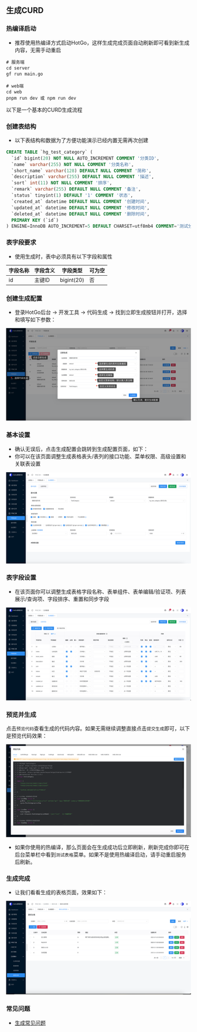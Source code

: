 ## 生成CURD

### 热编译启动
- 推荐使用热编译方式启动HotGo，这样生成完成页面自动刷新即可看到新生成内容，无需手动重启

```shell
# 服务端
cd server 
gf run main.go

# web端
cd web
pnpm run dev 或 npm run dev
```

以下是一个基本的CURD生成流程

### 创建表结构
- 以下表结构和数据为了方便功能演示已经内置无需再次创建

```sql
CREATE TABLE `hg_test_category` (
  `id` bigint(20) NOT NULL AUTO_INCREMENT COMMENT '分类ID',
  `name` varchar(255) NOT NULL COMMENT '分类名称',
  `short_name` varchar(128) DEFAULT NULL COMMENT '简称',
  `description` varchar(255) DEFAULT NULL COMMENT '描述',
  `sort` int(11) NOT NULL COMMENT '排序',
  `remark` varchar(255) DEFAULT NULL COMMENT '备注',
  `status` tinyint(1) DEFAULT '1' COMMENT '状态',
  `created_at` datetime DEFAULT NULL COMMENT '创建时间',
  `updated_at` datetime DEFAULT NULL COMMENT '修改时间',
  `deleted_at` datetime DEFAULT NULL COMMENT '删除时间',
  PRIMARY KEY (`id`)
) ENGINE=InnoDB AUTO_INCREMENT=5 DEFAULT CHARSET=utf8mb4 COMMENT='测试分类';
```

### 表字段要求
- 使用生成时，表中必须具有以下字段和属性

| 字段名称	  | 字段含义                 | 字段类型                | 可为空 |
|--------|----------------------|---------------------|-----|
| id	    | 主键ID	                | bigint(20)      | 否   |


### 创建生成配置
- 登录HotGo后台 -> 开发工具 -> 代码生成 -> 找到立即生成按钮并打开，选择和填写如下参数：

![](images/code/curd-add.png)


### 基本设置
- 确认无误后，点击生成配置会跳转到生成配置页面，如下：
- 你可以在该页面调整生成表格表头/表列的接口功能、菜单权限、高级设置和关联表设置

![](images/code/curd-init.png)

### 表字段设置

- 在该页面你可以调整生成表格字段名称、表单组件、表单编辑/验证项、列表展示/查询项、字段排序、重置和同步字段

![](images/code/curd-fields.png)

### 预览并生成

点击`预览代码`查看生成的代码内容。如果无需继续调整直接点击`提交生成`即可，以下是预览代码效果：

![](images/code/curd-preview.png)

- 如果你使用的热编译，那么页面会在生成成功后立即刷新，刷新完成你即可在后台菜单栏中看到`测试表格`菜单。如果不是使用热编译启动，请手动重启服务后刷新。


### 生成完成

- 让我们看看生成的表格页面，效果如下：

![](images/code/curd-list.png)


### 常见问题

- [生成常见问题](code-help.md)



